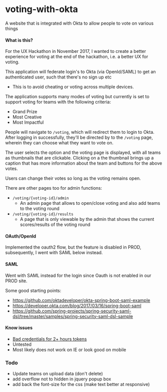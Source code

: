 # voting-with-okta
A website that is integrated with Okta to allow people to vote on various things

#### What is this?

For the UX Hackathon in November 2017, I wanted to create a better experience for voting at the end of the hackathon, i.e. a better UX for voting.

This application will federate login's to Okta (via OpenId/SAML) to get an authenticated user, such that there's no sign up etc
* This is to avoid cheating or voting across multiple devices.

The application supports many modes of voting but currently is set to support voting for teams with the following criteria:
* Grand Prize 
* Most Creative
* Most Impactful

People will navigate to `/voting`, which will redirect them to login to Okta. 
After logging in successfully, they'll be directed by to the `/voting` page, wherein they can choose what they want to vote on.

The user selects the option and the voting page is displayed, with all teams as thumbnails that are clickable. 
Clicking on a the thumbnail brings up a caption that has more information about the team and buttons for the above votes.

Users can change their votes so long as the voting remains open.

There are other pages too for admin functions:
* `/voting/{voting-id}/admin` 
  * An admin page that allows to open/close voting and also add teams to the voting round
* `/voting/{voting-id}/results`
  * A page that is only viewable by the admin that shows the current scores/results of the voting round

#### OAuth/OpenId

Implemented the oauth2 flow, but the feature is disabled in PROD, subsequently, I went with SAML below instead.

#### SAML

Went with SAML instead for the login since Oauth is not enabled in our PROD site.

Some good starting points:
* https://github.com/oktadeveloper/okta-spring-boot-saml-example
* https://developer.okta.com/blog/2017/03/16/spring-boot-saml
* https://github.com/spring-projects/spring-security-saml-dsl/tree/master/samples/spring-security-saml-dsl-sample

#### Know issues

* [Bad credentials for 2+ hours tokens](https://www.google.com/search?ei=1esIWqC9KMGcmwG-s7XACw&q=Authentication+statement+is+too+old+to+be+used+with+value+spring&oq=Authentication+statement+is+too+old+to+be+used+with+value+spring&gs_l=psy-ab.3..35i39k1j0i8i30k1.3793.5976.0.6152.7.7.0.0.0.0.244.759.5j1j1.7.0....0...1.1.64.psy-ab..0.7.758...0i22i30k1.0._HXLvac-GCA)
* Untested 
* Most likely does not work on IE or look good on mobile 

### Todo

* Update teams on upload data (don't delete)
* add overflow not to hidden in jquery popup box
* add back the font-size for the css (make text better at responsive)
